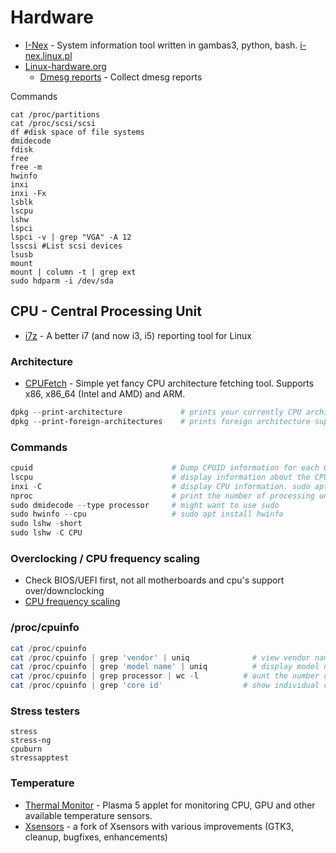 # Hardware

- [I-Nex](https://github.com/i-nex/I-Nex) - System information tool written in gambas3, python, bash. [i-nex.linux.pl](http://i-nex.linux.pl)
- [Linux-hardware.org](https://linux-hardware.org/)
  - [Dmesg reports](https://github.com/linuxhw/Dmesg) - Collect dmesg reports
 
Commands
````
cat /proc/partitions
cat /proc/scsi/scsi
df #disk space of file systems
dmidecode
fdisk
free
free -m
hwinfo
inxi
inxi -Fx
lsblk
lscpu
lshw
lspci
lspci -v | grep "VGA" -A 12
lsscsi #List scsi devices
lsusb
mount
mount | column -t | grep ext
sudo hdparm -i /dev/sda
````

## CPU - Central Processing Unit

- [i7z](https://archlinux.org/packages/community/x86_64/i7z/) - A better i7 (and now i3, i5) reporting tool for Linux

### Architecture
- [CPUFetch](https://github.com/Dr-Noob/cpufetch) - Simple yet fancy CPU architecture fetching tool. Supports x86, x86_64 (Intel and AMD) and ARM.
````powershell
dpkg --print-architecture             # prints your currently CPU architecture
dpkg --print-foreign-architectures    # prints foreign architecture support
````

### Commands
````powershell
cpuid                               # Dump CPUID information for each CPU. sudo apt install inxi
lscpu                               # display information about the CPU architecture
inxi -C                             # display CPU information. sudo apt install inxi
nproc                               # print the number of processing units available
sudo dmidecode --type processor     # might want to use sudo
sudo hwinfo --cpu                   # sudo apt install hwinfo
sudo lshw -short
sudo lshw -C CPU
````

### Overclocking / CPU frequency scaling
- Check BIOS/UEFI first, not all motherboards and cpu's support over/downclocking
- [CPU frequency scaling](https://wiki.archlinux.org/title/CPU_frequency_scaling)

### /proc/cpuinfo
````powershell
cat /proc/cpuinfo
cat /proc/cpuinfo | grep 'vendor' | uniq		      # view vendor name
cat /proc/cpuinfo | grep 'model name' | uniq		  # display model name
cat /proc/cpuinfo | grep processor | wc -l		    # ount the number of processing units
cat /proc/cpuinfo | grep 'core id'		          	# show individual cores	
````

### Stress testers
````
stress
stress-ng
cpuburn
stressapptest
````

### Temperature
- [Thermal Monitor](https://gitlab.com/agurenko/plasma-applet-thermal-monitor) - Plasma 5 applet for monitoring CPU, GPU and other available temperature sensors.
- [Xsensors](https://github.com/Mystro256/xsensors) - a fork of Xsensors with various improvements (GTK3, cleanup, bugfixes, enhancements)


